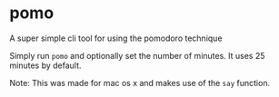 # pomo
A super simple cli tool for using the pomodoro technique

Simply run `pomo` and optionally set the number of minutes. It uses 25 minutes by default.

Note: This was made for mac os x and makes use of the `say` function.
